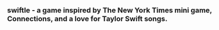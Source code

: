 ### swiftle - a game inspired by The New York Times mini game, Connections, and a love for Taylor Swift songs.

